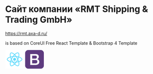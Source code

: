 # Сайт компании «RMT Shipping & Trading GmbH»
https://rmt.axa-d.ru/

is based on CoreUI Free React Template & Bootstrap 4 Template

<p>
<img src="https://github.com/sergey-aks/rmt-shipping-website/blob/main/react-logo.png" alt="react" style="max-width: 100%;">
  
<img src="https://github.com/sergey-aks/rmt-shipping-website/blob/main/bootstrap-logo.png" alt="bootstrap" style="max-width: 100%;">
</p>
